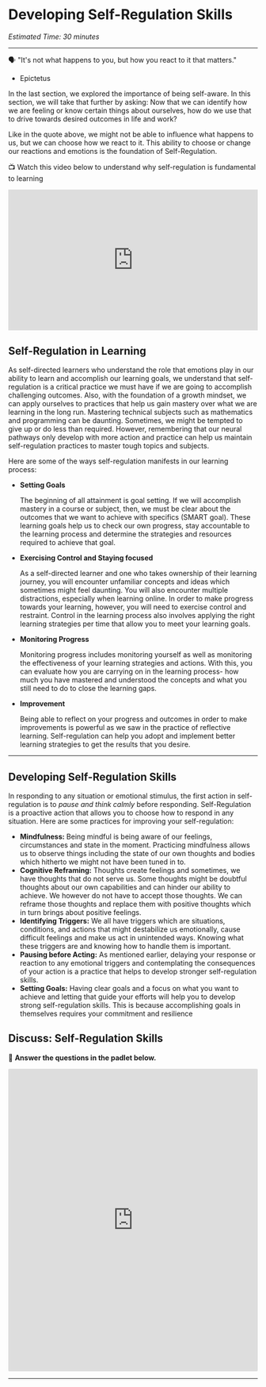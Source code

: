 # Developing Self-Regulation Skills

*Estimated Time: 30 minutes*

---

<aside>


🗣️ "It's not what happens to you, but how you react to it that matters." 
- Epictetus

</aside>

In the last section, we explored the importance of being self-aware. In this section, we will take that further by asking: Now that we can identify how we are feeling or know certain things about ourselves, how do we use that to drive towards desired outcomes in life and work?

Like in the quote above, we might not be able to influence what happens to us, but we can choose how we react to it. This ability to choose or change our reactions and emotions is the foundation of Self-Regulation. 

<aside>


📺 Watch this video below to understand why self-regulation is fundamental to learning

</aside>

<div style="position: relative; padding-bottom: 56.25%; height: 0;"><iframe src="https://www.youtube.com/embed/m4UGDaCgo_s" title="YouTube video player" frameborder="0" allow="accelerometer; autoplay; clipboard-write; encrypted-media; gyroscope; picture-in-picture" allowfullscreen style="position: absolute; top: 0; left: 0; width: 100%; height: 100%;"></iframe></div>

## Self-Regulation in Learning

As self-directed learners who understand the role that emotions play in our ability to learn and accomplish our learning goals, we understand that self-regulation is a critical practice we must have if we are going to accomplish challenging outcomes. Also, with the foundation of a growth mindset, we can apply ourselves to practices that help us gain mastery over what we are learning in the long run. Mastering technical subjects such as mathematics and programming can be daunting. Sometimes, we might be tempted to give up or do less than required. However, remembering that our neural pathways only develop with more action and practice can help us maintain self-regulation practices to master tough topics and subjects. 

Here are some of the ways self-regulation manifests in our learning process: 

- **Setting Goals**
    
    The beginning of all attainment is goal setting. If we will accomplish mastery in a course or subject, then, we must be clear about the outcomes that we want to achieve with specifics (SMART goal). These learning goals help us to check our own progress, stay accountable to the learning process and determine the strategies and resources required to achieve that goal.
    
- **Exercising Control and Staying focused**
    
    As a self-directed learner and one who takes ownership of their learning journey, you will encounter unfamiliar concepts and ideas which sometimes might feel daunting. You will also encounter multiple distractions, especially when learning online. In order to make progress towards your learning, however, you will need to exercise control and restraint. Control in the learning process also involves applying the right learning strategies per time that allow you to meet your learning goals.
    
- **Monitoring Progress**
    
    Monitoring progress includes monitoring yourself as well as monitoring the effectiveness of your learning strategies and actions. With this, you can evaluate how you are carrying on in the learning process- how much you have mastered and understood the concepts and what you still need to do to close the learning gaps.
    
- **Improvement**
    
    Being able to reflect on your progress and outcomes in order to make improvements is powerful as we saw in the practice of reflective learning. Self-regulation can help you adopt and implement better learning strategies to get the results that you desire.

---

## Developing Self-Regulation Skills

In responding to any situation or emotional stimulus, the first action in self-regulation is to *pause and think calmly* before responding. Self-Regulation is a proactive action that allows you to choose how to respond in any situation. Here are some practices for improving your self-regulation:

- **Mindfulness:** Being mindful is being aware of our feelings, circumstances and state in the moment. Practicing mindfulness allows us to observe things including the state of our own thoughts and bodies which hitherto we might not have been tuned in to.
- **Cognitive Reframing:** Thoughts create feelings and sometimes, we have thoughts that do not serve us. Some thoughts might be doubtful thoughts about our own capabilities and can hinder our ability to achieve. We however do not have to accept those thoughts. We can reframe those thoughts and replace them with positive thoughts which in turn brings about positive feelings.
- **Identifying Triggers:** We all have triggers which are situations, conditions, and actions that might destabilize us emotionally, cause difficult feelings and make us act in unintended ways. Knowing what these triggers are and knowing how to handle them is important.
- **Pausing before Acting:** As mentioned earlier, delaying your response or reaction to any emotional triggers and contemplating the consequences of your action is a practice that helps to develop stronger self-regulation skills.
- **Setting Goals:** Having clear goals and a focus on what you want to achieve and letting that guide your efforts will help you to develop strong self-regulation skills. This is because accomplishing goals in themselves requires your commitment and resilience

## Discuss: Self-Regulation Skills

<aside>


💬 **Answer the questions in the padlet below.**

</aside>

<div style="border:1px solid rgba(0,0,0,0.1);border-radius:2px;box-sizing:border-box;overflow:hidden;position:relative;width:100%;background:#F4F4F4"><iframe src="https://padlet.com/embed/ewrf4zrm22vradxu" frameborder="0" allow="camera;microphone;geolocation" style="width:100%;height:608px;display:block;padding:0;margin:0"></iframe></div>

---
